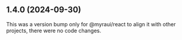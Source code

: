 ## 1.4.0 (2024-09-30)

This was a version bump only for @myraui/react to align it with other projects, there were no code changes.